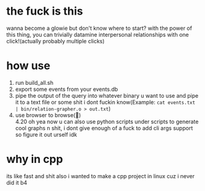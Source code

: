 # the fuck is this   
wanna become a glowie but don't know where to start? with the power of this thing, you can trivially datamine interpersonal relationships with one click!(actually probably multiple clicks)



# how use 
1. run build_all.sh
2. export some events from your events.db 
3. pipe the output of the query into whatever binary u want to use and pipe it to a text file or some shit i dont fuckin know(Example: `cat events.txt | bin/relation-grapher.o > out.txt`)
4. use browser to browse(:exploding_head:)  
4.20 oh yea now u can also use python scripts under scripts to generate cool graphs n shit, i dont give enough of a fuck to add cli args support so figure it out urself idk  

# why in cpp 
its like fast and shit 
also i wanted to make a cpp project in linux cuz i never did it b4 
